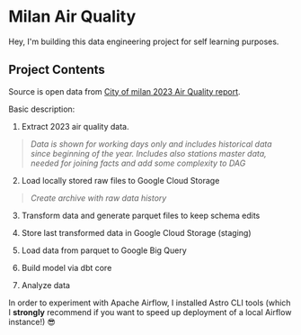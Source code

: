 # Milan Air Quality

Hey, I'm building this data engineering project for self learning purposes.


## Project Contents

Source is open data from [City of milan 2023 Air Quality report](https://dati.comune.milano.it/dataset/ds409-rilevazione-qualita-aria-2023).

Basic description:
1. Extract 2023 air quality data.
> *Data is shown for working days only and includes historical data since beginning of the year. Includes also stations master data, needed for joining facts and add some complexity to DAG*

2. Load locally stored raw files to Google Cloud Storage
> *Create archive with raw data history*

3. Transform data and generate parquet files to keep schema edits

4. Store last transformed data in Google Cloud Storage (staging)

4. Load data from parquet to Google Big Query

5. Build model via dbt core

6. Analyze data

In order to experiment with Apache Airflow, I installed Astro CLI tools (which I **strongly** recommend if you want to speed up deployment of a local Airflow instance!) 😎